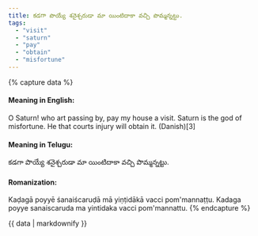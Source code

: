 ```yaml
---
title: కడగా పొయ్యే శనైశ్చరుడా మా యింటిదాకా వచ్చి పొమ్మన్నట్టు.
tags:
  - "visit"
  - "saturn"
  - "pay"
  - "obtain"
  - "misfortune"
---
```


{% capture data %}
#### Meaning in English:
O Saturn! who art passing by, pay my house a visit.
Saturn is the god of misfortune.
He that courts injury will obtain it. (Danish)[3]

#### Meaning in Telugu:
కడగా పొయ్యే శనైశ్చరుడా మా యింటిదాకా వచ్చి పొమ్మన్నట్టు.

#### Romanization:
Kaḍagā poyyē śanaiścaruḍā mā yiṇṭidākā vacci pom'mannaṭṭu.
Kadaga poyye sanaiscaruda ma yintidaka vacci pom'mannattu.
{% endcapture %}

{{ data | markdownify }}

